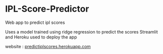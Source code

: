 # IPL-Score-Predictor
Web app to predict ipl scores


Uses a model trained using ridge regression to predict the scores
Streamlit and Heroku used to deploy the app

website : [predictiplscores.herokuapp.com](http://predictiplscores.herokuapp.com)
